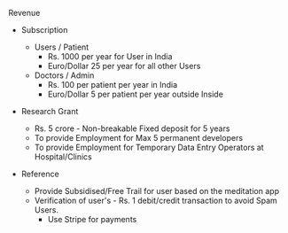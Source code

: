 Revenue

- Subscription 
    - Users / Patient
        - Rs. 1000 per year for User in India
        - Euro/Dollar 25 per year for all other Users 
    - Doctors / Admin
        - Rs. 100 per patient per year in India
        - Euro/Dollar 5 per patient per year outside Inside

- Research Grant
    - Rs. 5 crore - Non-breakable Fixed deposit for 5 years
    - To provide Employment for Max 5 permanent developers
    - To provide Employment for Temporary Data Entry Operators at Hospital/Clinics


- Reference
    - Provide Subsidised/Free Trail for user based on the meditation app
    - Verification of user's - Rs. 1 debit/credit transaction to avoid Spam Users.
        - Use Stripe for payments 